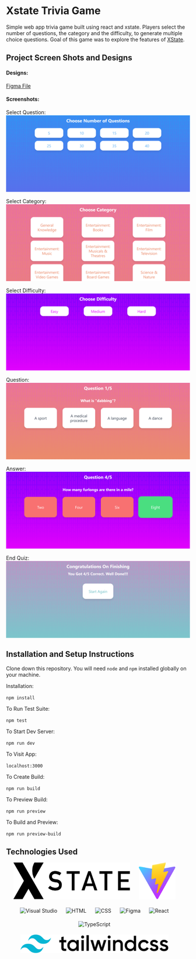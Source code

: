 # Xstate Trivia Game

Simple web app trivia game built using react and xstate. Players select the number of questions, the category and the difficulty, to generate multiple choice questions. Goal of this game was to explore the features of [XState](https://xstate.js.org/docs/).



## Project Screen Shots and Designs

#### Designs:   

[Figma File](https://www.figma.com/file/6h9JUJuP35tEwo78FsPBQq/Trivia-Game)

#### Screenshots:
Select Question:
![Select Question](src\Assets\images\selectQuestionAmount.png)

Select Category:
![Select Category](src\Assets\images\selectCategory.png)

Select Difficulty:
![Select Difficulty](src\Assets\images\selectDifficulty.png)

Question:
![Select Question](src\Assets\images\question.png)

Answer:
![Select Answer](src\Assets\images\answer.png)

End Quiz:
![Select Answer](src\Assets\images\endQuiz.png)

## Installation and Setup Instructions

Clone down this repository. You will need `node` and `npm` installed globally on your machine.  

Installation:

`npm install`  

To Run Test Suite:  

`npm test`  

To Start Dev Server:

`npm run dev`  

To Visit App:

`localhost:3000`  

To Create Build:

`npm run build`  

To Preview Build:

`npm run preview`  


To Build and Preview:

`npm run preview-build`  


## Technologies Used

<div align="center">
  <img height="100" style="margin-right:20px; margin-bottom: 20px;" src="src/Assets/images/xstate-seeklogo.com.svg" alt="XState" title="XState" />
  <img height="100" style="margin-right:20px; margin-bottom: 20px;" src="src/Assets/images/vite-seeklogo.com.svg" alt="Vite" title="Vite" />
	<img height="100" style="margin-right:20px; margin-bottom: 20px;" src="https://user-images.githubusercontent.com/25181517/182618272-390ab138-7b29-44a0-85a2-62633957d815.png" alt="Visual Studio" title="Visual Studio" />
	<img height="100" style="margin-right:20px; margin-bottom: 20px;" src="https://user-images.githubusercontent.com/25181517/117447535-f00a3a00-af3d-11eb-89bf-45aaf56dbaf1.png" alt="HTML" title="HTML" />
	<img height="100" style="margin-right:20px; margin-bottom: 20px;" src="https://user-images.githubusercontent.com/25181517/183898674-75a4a1b1-f960-4ea9-abcb-637170a00a75.png" alt="CSS" title="CSS" />
	<img height="100" style="margin-right:20px; margin-bottom: 20px;" src="https://user-images.githubusercontent.com/25181517/189715289-df3ee512-6eca-463f-a0f4-c10d94a06b2f.png" alt="Figma" title="Figma" />
	<img height="100" style="margin-right:20px; margin-bottom: 20px;"  src="https://user-images.githubusercontent.com/25181517/183897015-94a058a6-b86e-4e42-a37f-bf92061753e5.png" alt="React" title="React" />
	<img height="100" style="margin-right:20px; margin-bottom: 20px;" src="https://user-images.githubusercontent.com/25181517/183890598-19a0ac2d-e88a-4005-a8df-1ee36782fde1.png" alt="TypeScript" title="TypeScript" />
  <img height="50" style="margin-right:20px; margin-bottom: 40px;" src="src/Assets/images/tailwind-css-wordmark-seeklogo.com.svg" alt="Vite" title="Vite" />

</div>